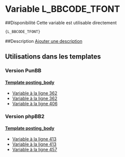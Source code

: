 # Variable L_BBCODE_TFONT

##Disponibilité
Cette variable est utilisable directement

```html
{L_BBCODE_TFONT}
```

##Description
[Ajouter une description](https://fa-tvars.appspot.com/var/L_BBCODE_TFONT)

## Utilisations dans les templates

### Version PunBB

#### [Template posting_body](punbb/posting_body.md#readme)
* [Variable &agrave; la ligne 362](../punbb/posting_body.tpl#L362)
* [Variable &agrave; la ligne 362](../punbb/posting_body.tpl#L362)
* [Variable &agrave; la ligne 406](../punbb/posting_body.tpl#L406)

### Version phpBB2

#### [Template posting_body](subsilver/posting_body.md#readme)
* [Variable &agrave; la ligne 413](../subsilver/posting_body.tpl#L413)
* [Variable &agrave; la ligne 413](../subsilver/posting_body.tpl#L413)
* [Variable &agrave; la ligne 457](../subsilver/posting_body.tpl#L457)